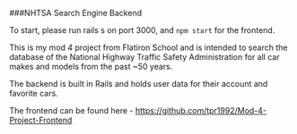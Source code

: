 ###NHTSA Search Engine Backend

To start, please run rails s on port 3000, and `npm start` for the frontend. 

This is my mod 4 project from Flatiron School and is intended to search the database of the National Highway Traffic Safety Administration for all car makes and models from the past ~50 years.

The backend is built in Rails and holds user data for their account and favorite cars.

The frontend can be found here - https://github.com/tpr1992/Mod-4-Project-Frontend

